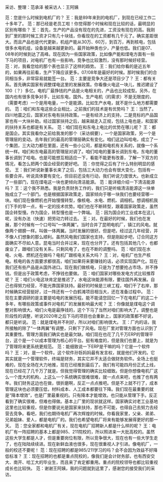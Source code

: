 采访、整理：范承泽
被采访人：王阿姨

范：您是什么时候到电机厂的？
王：我是89年来到的电机厂，到现在已经工作二十多年了。
范：那已经是老员工啦！你觉得那个时候和现在比较的话，最明显的区别有哪些？
王：首先，生产的产品没有现在的先进，工资没有现在的高。我刚到厂里的那时候工资才只有几十块钱，你看现在的工资都有几千元了。确实差距很大。而且产品也是代代更新，机组产能从30万、60万，到百万，再到核电，包括很多水电机组，设备是越来越更新的。最开始种类也少，产量也低。我们是07、08年的时候到达了高峰。现在因为一些国家政策，比如像产能和煤电方面有一些下马的项目，对电机厂也有一些影响，竞争也比较激烈，没有那时候好经营。
范：对，我看您给的那个表也显示了这样的趋势。
王：我们给你看的是近五年的，如果再往前看，生产下降应该更多。07/08年是最好的时候。那时候我们的合同相当多，非常容易就能签一台。
范：主要是竞争大还是项目少了？
王：都有关系。首先确实国家有调整煤电这里的发展政策。你看像火电这一块儿，推迟建设了100（？）多亿。电机厂最挣钱的产品是火电相关的，产品也比较成型。另外，在国内也有很多竞争对手，比如东电，国外。生产电机（的需求）不是无限度的，（需要考虑）一个是用电量，一个是能源。比如生产水电，就不是什么地方都需要的。
范：咱们和东电这些企业相比，之前我们的技术是有优势吗？
王：当然了。四川地震之后，国家对东电有扶持政策。一是有经济上的支持，二是竞标的产品国家也有一大块补助。经过国家扶持之后，越来越走入正规，包括上电也是，和国家的扶持关系也都是有关系。
范：咱们现在和东电上电比的优势在哪儿呢？
王：都是国企。其实我看你之前给我发的那个（采访纲要），一个是国家政策，另一个是管理层的变动。去年我们的最高的管理层确实有变化。咱们这边叫哈电，成立了一个集团，三大动力都在里面，还有一些小公司，都是和电机有关系的，就像一个系统一样。咱们和东电最高的管理层对调了。咱们哈电的董事长调到东电，东电的董事长调到了哈电。也是可能想互相适应一下，看能不能更有改善，了解一下双方的情况，看怎么把两个国企经营的更好吧。
范：你觉得之后有了什么特别明显的感受。
王：我们听说新董事长来了之后，包括三大动力也会有很大变化，包括有一些要合并。听说具体要有变化，但目前还没有行动，我们听说力度很大。也新成立了一些部门，现在煤电这一块也更倾向清洁能源。
范：能详细介绍一下清洁能源吗？
王：这个我不熟悉。我是负责财务工作的，我们只是听缩清洁能源这一块单独成立了一个部门。也是根据国家政策走，国家倾向于哪一块我们也要经营哪一块。咱们现在像燃机也开始慢慢转型，像核电、水电、燃机、调相机。想调相机我们下手的早一点，有一定的技术优势。咱们也在不断转型，跟着国家政策走，虽然国企转型慢。作为国企，转型慢也是一个弊端。
范：因为国企的工业成本在这儿呢，没有办法（快速）把劳动力转过去。
王：对。在最好的时候，我们也在发展，那个时候有一个口号叫“一体两翼”。当时合并了昆明电机厂，镇江的风电。就像两个翅膀一样。叫做一体两翼。当时发展的很好。但是吧，经过这几年经营，并不像人们想象的那么顺利。虽然风电我们国家也支持，但是刚起步吧，订合同这方面确实不尽如人意。昆电当时合并过来，现在也分开了。还有包括其他几个，也都废业了，跟咱们没有关系，只剩风电了，也在不断的调整吗。
范：咱们现在水电、火电、燃机还在做吗？电机厂跟核电关系大吗？
王：对，电机厂也生产核电。核电的各方面要求都很高，咱们如果将来要赚钱的话，必须实现国产化。现在我们还有些产品是从国外进口。现在我们做核电，只是为了想要抢占市场，并不挣钱。但是出于政策考虑，不挣钱也要做。
范：咱们国家对哪些发电方式比较推荐呢？
王：咱们火电这块肯定是推迟了，水电这块能源有限，要往国外再发展。自己也得努力经营，不能光靠国家扶持。最好的时候是三峡工程，咱们干了右岸，那时候确实经营挺好，过一阵还有一个白鹤滩项目相当大，还在准备过程中。
范：现在主要调研的是主要是哈电的发展历程。能不能请您回忆一下在电机厂的这二十多年，有哪些政策或事件对电机厂的发展影响最大呢？
王：你像就是煤电这个调整对影响很大。咱们火电是最挣钱的，这个下马了当然对咱们影响大了。调整也是阶段性的调整，听说2020年之后下马的项目也会重新上，国家的政策都不好说，都只是听说。
范：就是煤电并不利好，所以对咱们影响很大。
王：厂内的话，我所接触的除了“一体两翼”有调整，只剩下了风电。现在厂里对管理方面也认识到了其重要性。管理方面我们确实也是最欠缺。咱们现在也花了几千万ERP的管理平台，这个是一个以成本管理为核心的平台。挺有难度的，但是我们也要上，就是为了管理将来更系统更规范。
范：能细致说一下ERP是干嘛的吗？它是一个软件吗？
王：对，是一个软件。这个软件孙铄妈妈最有发言权，就是他们开发的。它其实就是一个管理软件，终端是财务，其实它并不太适合做财务软件。全场上也挺难的，现在全场在大力地推，现在已经推到最后了。我们有可能四月份正式上线，现在已经花了几千万了就是。但我觉得管理的确实比较细致。但是你想像电机厂这么一个庞大的机构，上这么一个系统确实很难很难，就一点点来吧，也推了也有两年。我们财务这边也在做，很折磨啊，反正一点点推吧。但是不上就不行了，成本管理这块也必须要压低，材料成本、人工成本都要往下降。我们现在最重要的就是“降本增效”，也是厂里最重视的。只有降本才能增效。也只能从管理下手。反正看到了确实很难，但难也得做。基本上厂里的现状就这样。国家确实对老工业基地这里也比较重视，但是你要说光是国家来扶持，那也不可能，也得自己去努力去经营去竞争。看吧，我们也期待电机厂再次辉煌的时候。你看我家里，父亲、弟弟、兄弟姐妹、爱人，都是电机厂的。我们也希望电机厂将来有能够发展得更好的那一天。
范：您全家都和电机厂有关，现在电机厂招聘新人都是什么样的呢？
王：电机厂有一阵招聘的基本上都是985、211院校的，所以照进来一大批高校的。虽然这些大学生都是人才，但是重要岗位有限，所以竞争很大，现在也有一些大学生走了，也在陆陆续续进。现在新鲜血液也很多，现在很重视人才引进。像电机厂，一般的校还不要呢！
范：现在招聘的都是985/211学习的吗？会不会因为效益不好降低标准？
王：现在招聘的也都是重点院校的，像我们是会计财务部，也有西安交大、南开、哈工大的毕业生，而且来了肯定都重用。重点的院校领导也都比较重视成长也比较快。
范：谢谢王阿姨，我的问题就到这里了，感谢您的接受我们的采访。

